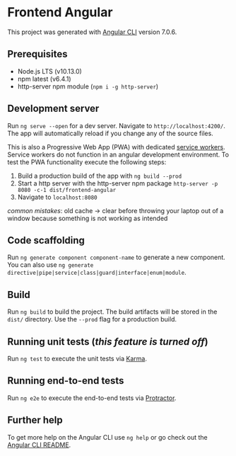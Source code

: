 # Frontend Angular

This project was generated with [Angular CLI](https://github.com/angular/angular-cli) version 7.0.6.

## Prerequisites

* Node.js LTS (v10.13.0)
* npm latest (v6.4.1)
* http-server npm module (`npm i -g http-server`)

## Development server

Run `ng serve --open` for a dev server. Navigate to `http://localhost:4200/`. The app will automatically reload if you change any of the source files.

This is also a Progressive Web App (PWA) with dedicated [service workers](https://angular.io/guide/service-worker-intro). Service workers do not function in an angular development environment. To test the PWA functionality execute the following steps:

1. Build a production  build of the app with `ng build --prod`
2. Start a http server with the http-server npm package `http-server -p 8080 -c-1 dist/frontend-angular`
3. Navigate to `localhost:8080`

*common mistakes*: old cache -> clear before throwing your laptop out of a window because something is not working as intended


## Code scaffolding

Run `ng generate component component-name` to generate a new component. You can also use `ng generate directive|pipe|service|class|guard|interface|enum|module`.

## Build

Run `ng build` to build the project. The build artifacts will be stored in the `dist/` directory. Use the `--prod` flag for a production build.

## Running unit tests (*this feature is turned off*)

Run `ng test` to execute the unit tests via [Karma](https://karma-runner.github.io).

## Running end-to-end tests

Run `ng e2e` to execute the end-to-end tests via [Protractor](http://www.protractortest.org/).

## Further help

To get more help on the Angular CLI use `ng help` or go check out the [Angular CLI README](https://github.com/angular/angular-cli/blob/master/README.md).
